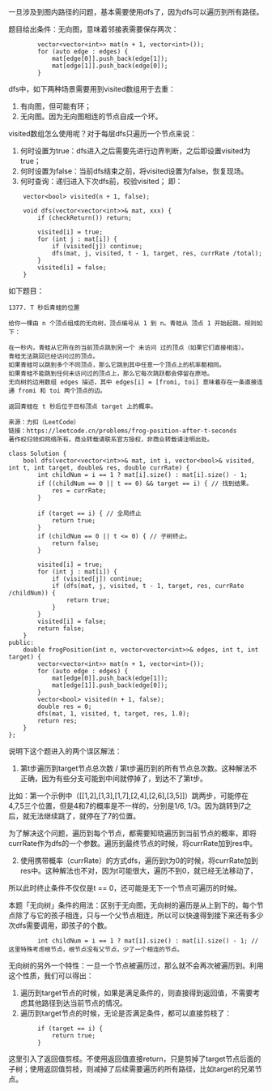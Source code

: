 一旦涉及到图内路径的问题，基本需要使用dfs了，因为dfs可以遍历到所有路径。

题目给出条件：无向图，意味着邻接表需要保存两次：
```
        vector<vector<int>> mat(n + 1, vector<int>());
        for (auto edge : edges) {
            mat[edge[0]].push_back(edge[1]);
            mat[edge[1]].push_back(edge[0]);
        }
```

dfs中，如下两种场景需要用到visited数组用于去重：
1. 有向图，但可能有环；
2. 无向图。因为无向图相连的节点自成一个环。

visited数组怎么使用呢？对于每层dfs只遍历一个节点来说：
1. 何时设置为true：dfs进入之后需要先进行边界判断，之后即设置visited为true；
2. 何时设置为false：当前dfs结束之前，将visited设置为false，恢复现场。
3. 何时查询：递归进入下次dfs前，校验visited；
即：
```
    vector<bool> visited(n + 1, false);

    void dfs(vector<vector<int>>& mat, xxx) {
        if (checkReturn()) return;

        visited[i] = true;
        for (int j : mat[i]) {
            if (visited[j]) continue;
            dfs(mat, j, visited, t - 1, target, res, currRate /total);
        }
        visited[i] = false;
    }
```

如下题目：
```
1377. T 秒后青蛙的位置

给你一棵由 n 个顶点组成的无向树，顶点编号从 1 到 n。青蛙从 顶点 1 开始起跳。规则如下：

在一秒内，青蛙从它所在的当前顶点跳到另一个 未访问 过的顶点（如果它们直接相连）。
青蛙无法跳回已经访问过的顶点。
如果青蛙可以跳到多个不同顶点，那么它跳到其中任意一个顶点上的机率都相同。
如果青蛙不能跳到任何未访问过的顶点上，那么它每次跳跃都会停留在原地。
无向树的边用数组 edges 描述，其中 edges[i] = [fromi, toi] 意味着存在一条直接连通 fromi 和 toi 两个顶点的边。

返回青蛙在 t 秒后位于目标顶点 target 上的概率。

来源：力扣（LeetCode）
链接：https://leetcode.cn/problems/frog-position-after-t-seconds
著作权归领扣网络所有。商业转载请联系官方授权，非商业转载请注明出处。
```

```
class Solution {
    bool dfs(vector<vector<int>>& mat, int i, vector<bool>& visited, int t, int target, double& res, double currRate) {
        int childNum = i == 1 ? mat[i].size() : mat[i].size() - 1;
        if ((childNum == 0 || t == 0) && target == i) { // 找到结果。
            res = currRate;
        }
        
        if (target == i) { // 全局终止
            return true;
        }
        if (childNum == 0 || t <= 0) { // 子树终止。
            return false;
        }

        visited[i] = true;
        for (int j : mat[i]) {
            if (visited[j]) continue;
            if (dfs(mat, j, visited, t - 1, target, res, currRate /childNum)) {
                return true;
            }
        }
        visited[i] = false;
        return false;
    }
public:
    double frogPosition(int n, vector<vector<int>>& edges, int t, int target) {
        vector<vector<int>> mat(n + 1, vector<int>());
        for (auto edge : edges) {
            mat[edge[0]].push_back(edge[1]);
            mat[edge[1]].push_back(edge[0]);
        }
        vector<bool> visited(n + 1, false);
        double res = 0;
        dfs(mat, 1, visited, t, target, res, 1.0);
        return res;
    }
};
```

说明下这个题进入的两个误区解法：
1. 第t步遍历到target节点总次数 / 第t步遍历到的所有节点总次数。这种解法不正确，因为有些分支可能到中间就停掉了，到达不了第t步。

比如：第一个示例中（[[1,2],[1,3],[1,7],[2,4],[2,6],[3,5]]）跳两步，可能停在4,7,5三个位置，但是4和7的概率是不一样的，分别是1/6, 1/3。因为跳转到7之后，就无法继续跳了，就停在了7的位置。

为了解决这个问题，遍历到每个节点，都需要知晓遍历到当前节点的概率，即将currRate作为dfs的一个参数。遍历到最终节点的时候，将currRate加到res中。

2. 使用携带概率（currRate）的方式dfs，遍历到t为0的时候，将currRate加到res中。这种解法也不对，因为t可能很大，遍历不到0，就已经无法移动了，

所以此时终止条件不仅仅是t == 0，还可能是无下一个节点可遍历的时候。

本题「无向树」条件的用法：区别于无向图，无向树的遍历是从上到下的，每个节点除了与它的孩子相连，只与一个父节点相连，所以可以快速得到接下来还有多少次dfs需要调用，即孩子的个数。
```
        int childNum = i == 1 ? mat[i].size() : mat[i].size() - 1; // 这里特殊考虑根节点，根节点没有父节点，少了一个相连的节点。
```
无向树的另外一个特性：一旦一个节点被遍历过，那么就不会再次被遍历到。利用这个性质，我们可以得出：
1. 遍历到target节点的时候，如果是满足条件的，则直接得到返回值，不需要考虑其他路径到达当前节点的情况。
2. 遍历到target节点的时候，无论是否满足条件，都可以直接剪枝了：
```
        if (target == i) {
            return true;
        }
```
这里引入了返回值剪枝。不使用返回值直接return，只是剪掉了target节点后面的子树；使用返回值剪枝，则减掉了后续需要遍历的所有路径，比如target的兄弟节点。